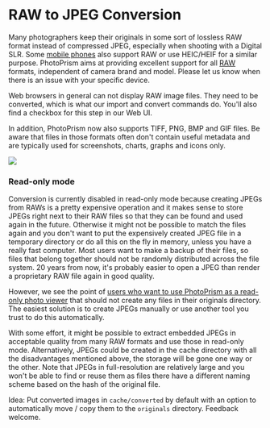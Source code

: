# RAW to JPEG Conversion #

Many photographers keep their originals in some sort of lossless RAW format instead of compressed JPEG, especially when shooting with a Digital SLR. Some [mobile phones](https://www.fredericpaulussen.be/how-to-raw-photos-huawei-p30-pro/) also support RAW or use HEIC/HEIF for a similar purpose. PhotoPrism aims at providing excellent support for all [RAW](https://en.wikipedia.org/wiki/Raw_image_format) formats, independent of camera brand and model. Please let us know when there is an issue with your specific device.

Web browsers in general can not display RAW image files. They need to be converted, which is what our import and convert commands do. You'll also find a checkbox for this step in our Web UI.

In addition, PhotoPrism now also supports TIFF, PNG, BMP and GIF files. Be aware that files in those formats often don't contain useful metadata and are typically used for screenshots, charts, graphs and icons only.

![](https://pbs.twimg.com/media/EPd-Lp1WAAYYBzs?format=png&name=large)

### Read-only mode ###

Conversion is currently disabled in read-only mode because creating JPEGs from RAWs is a pretty expensive operation and it makes sense to store JPEGs right next to their RAW files so that they can be found and used again in the future. Otherwise it might not be possible to match the files again and you don't want to put the expensively created JPEG file in a temporary directory or do all this on the fly in memory, unless you have a really fast computer. Most users want to make a backup of their files, so files that belong together should not be randomly distributed across the file system. 20 years from now, it's probably easier to open a JPEG than render a proprietary RAW file again in good quality.

However, we see the point of [users who want to use PhotoPrism as a read-only photo viewer](https://github.com/photoprism/photoprism/issues/189) that should not create any files in their originals directory. The easiest solution is to create JPEGs manually or use another tool you trust to do this automatically.

With some effort, it might be possible to extract embedded JPEGs in acceptable quality from many RAW formats and use those in read-only mode. Alternatively, JPEGs could be created in the cache directory with all the disadvantages mentioned above, the storage will be gone one way or the other. Note that JPEGs in full-resolution are relatively large and you won't be able to find or reuse them as files there have a different naming scheme based on the hash of the original file.

Idea: Put converted images in `cache/converted` by default with an option to automatically move / copy them to the `originals` directory. Feedback welcome.
